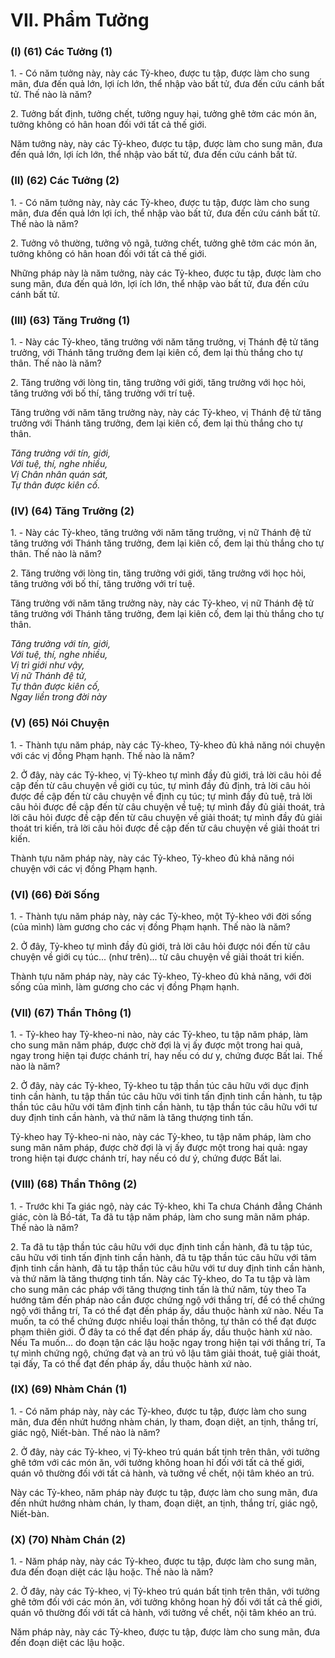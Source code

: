 # VII. Phẩm Tưởng

### (I) (61) Các Tưởng (1)
1\. - Có năm tưởng này, này các Tỷ-kheo, được tu tập, được làm cho sung mãn, đưa đến quả
lớn, lợi ích lớn, thể nhập vào bất tử, đưa đến cứu cánh bất tử. Thế nào là năm?

2\. Tưởng bất định, tưởng chết, tưởng nguy hại, tưởng ghê tởm các món ăn, tưởng không có
hân hoan đối với tất cả thế giới.

Năm tưởng này, này các Tỷ-kheo, được tu tập, được làm cho sung mãn, đưa đến quả lớn,
lợi ích lớn, thể nhập vào bất tử, đưa đến cứu cánh bất tử.

<!--pg-->
### (II) (62) Các Tưởng (2)

1\. - Có năm tưởng này, này các Tỷ-kheo, được tu tập, được làm cho sung mãn, đưa đến quả
lớn lợi ích, thể nhập vào bất tử, đưa đến cứu cánh bất tử. Thế nào là năm?

2\. Tưởng vô thường, tưởng vô ngã, tưởng chết, tưởng ghê tởm các món ăn, tưởng không có
hân hoan đối với tất cả thế giới.

Những pháp này là năm tưởng, này các Tỷ-kheo, được tu tập, được làm cho sung mãn, đưa
đến quả lớn, lợi ích lớn, thể nhập vào bất tử, đưa đến cứu cánh bất tử.

<!--pg-->
### (III) (63) Tăng Trưởng (1)

1\. - Này các Tỷ-kheo, tăng trưởng với năm tăng trưởng, vị Thánh đệ tử tăng trưởng, với
Thánh tăng trưởng đem lại kiên cố, đem lại thù thắng cho tự thân. Thế nào là năm?

2\. Tăng trưởng với lòng tin, tăng trưởng với giới, tăng trưởng với học hỏi, tăng trưởng với
bố thí, tăng trưởng với trí tuệ.

Tăng trưởng với năm tăng trưởng này, này các Tỷ-kheo, vị Thánh đệ tử tăng trưởng với
Thánh tăng trưởng, đem lại kiên cố, đem lại thù thắng cho tự thân.

_Tăng trưởng với tín, giới,_\
_Với tuệ, thí, nghe nhiều,_\
_Vị Chân nhân quán sát,_\
_Tự thân được kiên cố._

<!--pg-->
### (IV) (64) Tăng Trưởng (2)

1\. - Này các Tỷ-kheo, tăng trưởng với năm tăng trưởng, vị nữ Thánh đệ tử tăng trưởng với Thánh tăng
trưởng, đem lại kiên cố, đem lại thù thắng cho tự thân. Thế nào là năm?

2\. Tăng trưởng với lòng tin, tăng trưởng với giới, tăng trưởng với học hỏi, tăng trưởng với bố thí, tăng
trưởng với trí tuệ.

Tăng trưởng với năm tăng trưởng này, này các Tỷ-kheo, vị nữ Thánh đệ tử tăng trưởng với Thánh tăng
trưởng, đem lại kiên cố, đem lại thù thắng cho tự thân.

_Tăng trưởng với tín, giới,_\
_Với tuệ, thí, nghe nhiều,_\
_Vị trì giới như vậy,_\
_Vị nữ Thánh đệ tử,_\
_Tự thân được kiên cố,_\
_Ngay liền trong đời này_

<!--pg-->
### (V) (65) Nói Chuyện

1\. - Thành tựu năm pháp, này các Tỷ-kheo, Tỷ-kheo đủ khả năng nói chuyện với các vị đồng Phạm
hạnh. Thế nào là năm?

2\. Ở đây, này các Tỷ-kheo, vị Tỷ-kheo tự mình đầy đủ giới, trả lời câu hỏi đề cập đến từ câu chuyện về
giới cụ túc, tự mình đầy đủ định, trả lời câu hỏi được đề cập đến từ câu chuyện về định cụ túc; tự mình
đầy đủ tuệ, trả lời câu hỏi được đề cập đến từ câu chuyện về tuệ; tự mình đầy đủ giải thoát, trả lời câu
hỏi được đề cập đến từ câu chuyện về giải thoát; tự mình đầy đủ giải thoát tri kiến, trả lời câu hỏi được
đề cập đến từ câu chuyện về giải thoát tri kiến.

Thành tựu năm pháp này, này các Tỷ-kheo, Tỷ-kheo đủ khả năng nói chuyện với các vị đồng Phạm
hạnh.

<!--pg-->
### (VI) (66) Ðời Sống

1\. - Thành tựu năm pháp này, này các Tỷ-kheo, một Tỷ-kheo với đời sống (của mình) làm gương cho
các vị đồng Phạm hạnh. Thế nào là năm?

2\. Ở đây, Tỷ-kheo tự mình đầy đủ giới, trả lời câu hỏi được nói đến từ câu chuyện về giới cụ túc... (như
trên)... từ câu chuyện về giải thoát tri kiến.

Thành tựu năm pháp này, này các Tỷ-kheo, Tỷ-kheo đủ khả năng, với đời sống của mình, làm gương
cho các vị đồng Phạm hạnh.

<!--pg-->
### (VII) (67) Thần Thông (1)

1\. - Tỷ-kheo hay Tỷ-kheo-ni nào, này các Tỷ-kheo, tu tập năm pháp, làm cho sung mãn năm pháp, được
chờ đợi là vị ấy được một trong hai quả, ngay trong hiện tại được chánh trí, hay nếu có dư y, chứng
được Bất lai. Thế nào là năm?

2\. Ở đây, này các Tỷ-kheo, Tỷ-kheo tu tập thần túc câu hữu với dục định tinh cần hành, tu tập thần túc
câu hữu với tinh tấn định tinh cần hành, tu tập thần túc câu hữu với tâm định tinh cần hành, tu tập thần
túc câu hữu với tư duy định tinh cần hành, và thứ năm là tăng thượng tinh tấn.

Tỷ-kheo hay Tỷ-kheo-ni nào, này các Tỷ-kheo, tu tập năm pháp, làm cho sung mãn năm pháp, được chờ
đợi là vị ấy được một trong hai quả: ngay trong hiện tại được chánh trí, hay nếu có dư ý, chứng được Bất
lai.

<!--pg-->
### (VIII) (68) Thần Thông (2)

1\. - Trước khi Ta giác ngộ, này các Tỷ-kheo, khi Ta chưa Chánh đẳng Chánh giác, còn là Bồ-tát, Ta đã
tu tập năm pháp, làm cho sung mãn năm pháp. Thế nào là năm?

2\. Ta đã tu tập thần túc câu hữu với dục định tinh cần hành, đã tu tập túc, câu hữu với tinh tấn định tinh
cần hành, đã tu tập thần túc câu hữu với tâm định tinh cần hành, đã tu tập thần túc câu hữu với tư duy
định tinh cần hành, và thứ năm là tăng thượng tinh tấn. Này các Tỷ-kheo, do Ta tu tập và làm cho sung
mãn các pháp với tăng thượng tinh tấn là thứ năm, tùy theo Ta hướng tâm đến pháp nào cần được chứng
ngộ với thắng trí, để có thể chứng ngộ với thắng trí, Ta có thể đạt đến pháp ấy, dầu thuộc hành xứ nào.
Nếu Ta muốn, ta có thể chứng được nhiều loại thần thông, tự thân có thể đạt được phạm thiên giới. Ở
đây ta có thể đạt đến pháp ấy, dầu thuộc hành xứ nào. Nếu Ta muốn... do đoạn tận các lậu hoặc ngay
trong hiện tại với thắng trí, Ta tự mình chứng ngộ, chứng đạt và an trú vô lậu tâm giải thoát, tuệ giải
thoát, tại đấy, Ta có thể đạt đến pháp ấy, dầu thuộc hành xứ nào.

<!--pg-->
### (IX) (69) Nhàm Chán (1)

1\. - Có năm pháp này, này các Tỷ-kheo, được tu tập, được làm cho sung mãn, đưa đến nhứt hướng nhàm
chán, ly tham, đoạn diệt, an tịnh, thắng trí, giác ngộ, Niết-bàn. Thế nào là năm?

2\. Ở đây, này các Tỷ-kheo, vị Tỷ-kheo trú quán bất tịnh trên thân, với tưởng ghê tớm với các món ăn,
với tưởng không hoan hỉ đối với tất cả thế giới, quán vô thường đối với tất cả hành, và tưởng về chết,
nội tâm khéo an trú.

Này các Tỷ-kheo, năm pháp này được tu tập, được làm cho sung mãn, đưa đến nhứt hướng nhàm chán,
ly tham, đoạn diệt, an tịnh, thắng trí, giác ngộ, Niết-bàn.

<!--pg-->
### (X) (70) Nhàm Chán (2)

1\. - Năm pháp này, này các Tỷ-kheo, được tu tập, được làm cho sung mãn, đưa đến đoạn diệt các lậu
hoặc. Thế nào là năm?

2\. Ở đây, này các Tỷ-kheo, vị Tỷ-kheo trú quán bất tịnh trên thân, với tưởng ghê tởm đối với các món
ăn, với tưởng không hoan hỷ đối với tất cả thế giới, quán vô thường đối với tất cả hành, với tưởng về
chết, nội tâm khéo an trú.

Năm pháp này, này các Tỷ-kheo, được tu tập, được làm cho sung mãn, đưa đến đoạn diệt các lậu hoặc.

